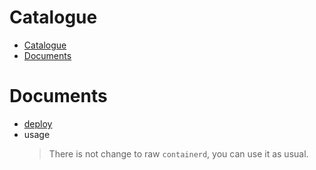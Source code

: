 # Catalogue

- [Catalogue](#catalogue)
- [Documents](#documents)

# Documents
- [deploy](deploy.md)
- usage
  > There is not change to raw `containerd`, you can use it as usual.
